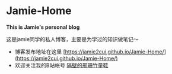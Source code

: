 # Jamie-Home

**This is Jamie's personal blog**

这是jamie同学的私人博客，主要是为学过的知识做笔记～

- 博客发布地址在这里 [https://jamie2cui.github.io/Jamie-Home/](https://jamie2cui.github.io/Jamie-Home/)
- 欢迎关注我的B站帐号 [隔壁的邢珊竹童鞋](https://space.bilibili.com/8538797/#/)
